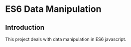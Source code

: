 # ES6 Data Manipulation
## Introduction
This project deals with data manipulation in ES6 javascript.
